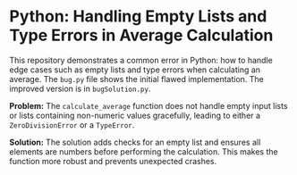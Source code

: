 # Python: Handling Empty Lists and Type Errors in Average Calculation

This repository demonstrates a common error in Python:  how to handle edge cases such as empty lists and type errors when calculating an average. The `bug.py` file shows the initial flawed implementation. The improved version is in `bugSolution.py`.

**Problem:**
The `calculate_average` function does not handle empty input lists or lists containing non-numeric values gracefully, leading to either a `ZeroDivisionError` or a `TypeError`.

**Solution:**
The solution adds checks for an empty list and ensures all elements are numbers before performing the calculation.  This makes the function more robust and prevents unexpected crashes.